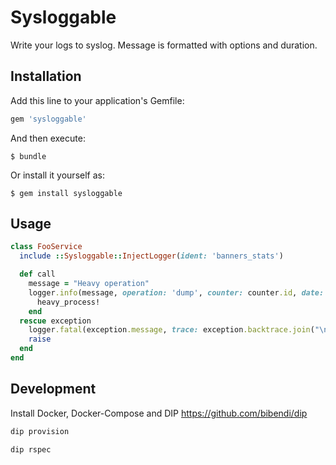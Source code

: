 # Sysloggable

Write your logs to syslog. Message is formatted with options and duration.

## Installation

Add this line to your application's Gemfile:

```ruby
gem 'sysloggable'
```

And then execute:

    $ bundle

Or install it yourself as:

    $ gem install sysloggable

## Usage

```ruby
class FooService
  include ::Sysloggable::InjectLogger(ident: 'banners_stats')

  def call
    message = "Heavy operation"
    logger.info(message, operation: 'dump', counter: counter.id, date: date) do |params|
      heavy_process!
    end
  rescue exception
    logger.fatal(exception.message, trace: exception.backtrace.join("\n"))
    raise
  end
end
```

## Development

Install Docker, Docker-Compose and DIP https://github.com/bibendi/dip

```sh
dip provision

dip rspec
```

